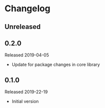 # Changelog

## Unreleased

## 0.2.0
Released 2019-04-05

- Update for package changes in core library

## 0.1.0
Released 2019-22-19

- Initial version
